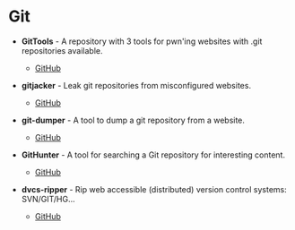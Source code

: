 # Git

- **GitTools** - A repository with 3 tools for pwn'ing websites with .git repositories available.
  - [GitHub](https://github.com/internetwache/GitTools)

- **gitjacker** - Leak git repositories from misconfigured websites.
  - [GitHub](https://github.com/liamg/gitjacker)

- **git-dumper** - A tool to dump a git repository from a website.
  - [GitHub](https://github.com/arthaud/git-dumper)

- **GitHunter** - A tool for searching a Git repository for interesting content.
  - [GitHub](https://github.com/digininja/GitHunter)

- **dvcs-ripper** - Rip web accessible (distributed) version control systems: SVN/GIT/HG...
  - [GitHub](https://github.com/kost/dvcs-ripper)
